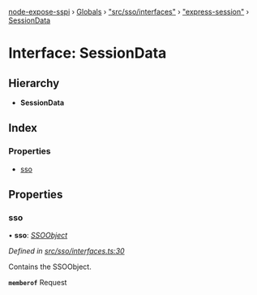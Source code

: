 [node-expose-sspi](../README.md) › [Globals](../globals.md) › ["src/sso/interfaces"](../modules/_src_sso_interfaces_.md) › ["express-session"](../modules/_src_sso_interfaces_._express_session_.md) › [SessionData](_src_sso_interfaces_._express_session_.sessiondata.md)

# Interface: SessionData

## Hierarchy

* **SessionData**

## Index

### Properties

* [sso](_src_sso_interfaces_._express_session_.sessiondata.md#sso)

## Properties

###  sso

• **sso**: *[SSOObject](_src_sso_interfaces_.ssoobject.md)*

*Defined in [src/sso/interfaces.ts:30](https://github.com/jlguenego/node-expose-sspi/blob/e4d7005/src/sso/interfaces.ts#L30)*

Contains the SSOObject.

**`memberof`** Request
